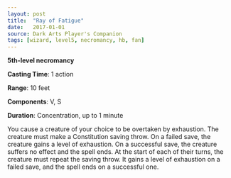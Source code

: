 ```yaml
---
layout: post
title:  "Ray of Fatigue"
date:   2017-01-01
source: Dark Arts Player's Companion
tags: [wizard, level5, necromancy, hb, fan]
---
```


**5th-level necromancy**

**Casting Time**: 1 action

**Range**: 10 feet

**Components**: V, S

**Duration**: Concentration, up to 1 minute

You cause a creature of your choice to be overtaken by exhaustion. The creature must make a Constitution saving throw. On a failed save, the creature gains a level of exhaustion. On a successful save, the creature suffers no effect and the spell ends. At the start of each of their turns, the creature must repeat the saving throw. It gains a level of exhaustion on a failed save, and the spell ends on a successful one.
